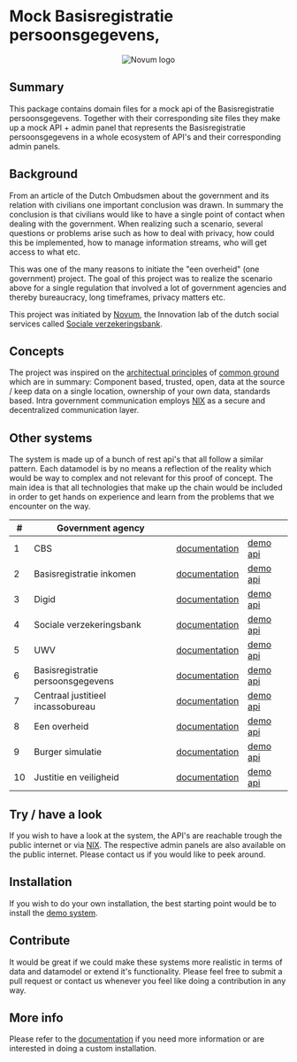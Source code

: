 # Mock Basisregistratie persoonsgegevens, 
<p align="center"><img src="https://gitlab.com/NovumGit/innovation-app-core/-/raw/master/assets/novum.png"  alt="Novum logo"/></p>

## Summary
This package contains domain files for a mock api of the Basisregistratie persoonsgegevens. Together with their corresponding site files 
they make up a mock API  + admin panel that represents the Basisregistratie persoonsgegevens in a whole ecosystem of API's and 
their corresponding admin panels.

## Background
From an article of the Dutch Ombudsmen about the government and its relation with civilians one important conclusion was 
drawn. In summary the conclusion is that civilians would like to have a single point of contact when dealing with the 
government. When realizing such a scenario, several questions or problems arise such as how to deal with privacy, how 
could this be implemented, how to manage information streams, who will get access to what etc.

This was one of the many reasons to initiate the "een overheid" (one government) project. The goal of this project was 
to realize the scenario above for a single regulation that involved a lot of government agencies and thereby 
bureaucracy, long timeframes, privacy matters etc.

This project was  initiated by
[Novum](https://novum.nu/), the Innovation lab of the dutch social services called [Sociale verzekeringsbank](https://svb.nl).

## Concepts
The project was inspired on the [architectual principles](https://www.gemmaonline.nl/images/gemmaonline/6/67/20190328_-_Gemeentelijk_Gegevenslandschap_-_Informatiearchitectuurprincipes.pdf)
of [common ground](https://commonground.nl/) which are in summary: Component based, trusted, open, 
data at the source / keep data on a single location, ownership of your own data, standards based. Intra government 
communication employs [NlX](https://nlx.io/) as a secure and decentralized communication layer.

## Other systems
The system is made up of a bunch of rest api's that all follow a similar pattern. Each datamodel is by no means a 
reflection of the reality which would be way to complex and not relevant for this proof of concept. The main idea is
that all technologies that make up the chain would be included in order to get hands on experience and learn from the
problems that we encounter on the way. 


|#    | Government agency |   |   |
|-----|-------------------|---|---|
|1|CBS|[documentation](https://api.cbs.demo.novum.nu)|[demo api](=https://api.cbs.demo.novum.nu)|
|2|Basisregistratie inkomen|[documentation](https://api.belastingdienst.demo.novum.nu)|[demo api](=https://api.belastingdienst.demo.novum.nu)|
|3|Digid|[documentation](https://api.digid.demo.novum.nu)|[demo api](=https://api.digid.demo.novum.nu)|
|4|Sociale verzekeringsbank|[documentation](https://api.svb.demo.novum.nu)|[demo api](=https://api.svb.demo.novum.nu)|
|5|UWV|[documentation](https://api.uwv.demo.novum.nu)|[demo api](=https://api.uwv.demo.novum.nu)|
|6|Basisregistratie persoonsgegevens|[documentation](https://api.gemeente.demo.novum.nu)|[demo api](=https://api.gemeente.demo.novum.nu)|
|7|Centraal justitieel incassobureau|[documentation](https://api.cjib.demo.novum.nu)|[demo api](=https://api.cjib.demo.novum.nu)|
|8|Een overheid|[documentation](https://api.overheid.demo.novum.nu)|[demo api](=https://api.overheid.demo.novum.nu)|
|9|Burger simulatie|[documentation](https://api.burger.demo.novum.nu)|[demo api](=https://api.burger.demo.novum.nu)|
|10|Justitie en veiligheid|[documentation](https://api.justitie.demo.novum.nu)|[demo api](=https://api.justitie.demo.novum.nu)|

## Try / have a look
If you wish to have a look at the system, the API's are reachable trough the public internet or via 
[NlX](https://directory.demo.nlx.io/). The respective admin panels are also available on the public internet. Please 
contact us if you would like to peek around. 

## Installation
If you wish to do your own installation, the best starting point would be to install the 
[demo system](https://docs.demo.novum.nu/demo-system). 

## Contribute
It would be great if we could make these systems more realistic in terms of data and datamodel or extend it's 
functionality. Please feel free to submit a pull request or contact us whenever you feel like doing a contribution in 
any way.
    
## More info
Please refer to the [documentation](https://docs.demo.novum.nu) if you need more information or are interested in doing a custom installation.
